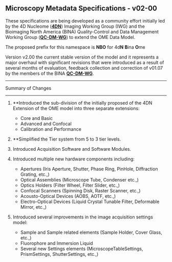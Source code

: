 Microscopy Metadata Specifications - v02-00
-------------------------------------------
These specifications are being developed as a community effort initially led by the 4D Nucleome ([**4DN**](https://www.4dnucleome.org/)) Imaging Working Group (IWG) and the Bioimaging North America (BINA) Quality-Control and Data Management Working Group ([**QC-DM-WG**](https://www.bioimagingna.org/qc-dm-wg)) to extend the OME Data Model.

The proposed prefix for this namespace is **NBO** for 4d**N** **B**ina **O**me

Version v2.00 the current stable version of the model and it represents  a major overhaul with significant revisions that were introduced as a result of several months of evaluation, feedback collection and correction of v01.07 by the members of the BINA [**QC-DM-WG**](https://www.bioimagingna.org/qc-dm-wg).

******************
Summary of Changes
******************

1. **Introduced the sub-division of the initially proposed of the 4DN Extension of the OME model into three separate extensions:
    - Core and Basic
    - Advanced and Confocal
    - Calibration and Performance

2. **Simplified the Tier system from 5 to 3 tier levels.

3. Introduced Acquisition Software and Software Modules.

4. Introduced multiple new hardware components including:
    - Apertures (Iris Aperture, Shutter, Phase Ring, PinHole, Diffraction Grating, etc.,)
    - Optical Assemblies (Microscope Tube, Condenser etc.,)
    - Optics Holders (Filter Wheel, Filter Slider, etc.,)
    - Confocal Scanners (Spinning Disk, Raster Scanner, etc.,)
    - Acousto-Optical Devices (AOBS, AOTF, etc.,)
    - Electro-Optical Devices (Liquid Crystal Tunable Filter, Deformable Mirror, etc.,)

5. Introduced several improvements in the image acquisition settings model:
    - Sample and Sample related elements (Sample Holder, Cover Glass, etc.,)
    - Fluorophore and Immersion Liquid
    - Several new Settings elements (MicroscopeTableSettings, PrismSettings, ShutterSettings, etc.,)
